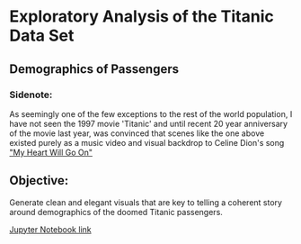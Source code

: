 # Exploratory Analysis of the Titanic Data Set
## Demographics of Passengers

### Sidenote:
As seemingly one of the few exceptions to the rest of the world population, I have not seen the 1997 movie 'Titanic' and until recent 20 year anniversary of the movie last year, was convinced that scenes like the one above existed purely as a music video and visual backdrop to Celine Dion's song ["My Heart Will Go On"](https://youtu.be/DNyKDI9pn0Q)

## Objective:

Generate clean and elegant visuals that are key to telling a coherent story around demographics of the doomed Titanic passengers.

[Jupyter Notebook link](https://github.com/Irayav/Python-Pandas-and-NumPy/blob/master/Exploratory%20Analysis%20and%20Visualization.ipynb)

